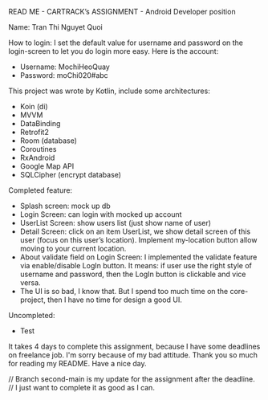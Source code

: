 READ ME - CARTRACK’s ASSIGNMENT - Android Developer position

Name: Tran Thi Nguyet Quoi

How to login: I set the default value for username and password on the login-screen to let you do login more easy. Here is the account:
- Username: MochiHeoQuay
- Password: moChi020#abc

This project was wrote by Kotlin, include some architectures:
- Koin (di)
- MVVM
- DataBinding
- Retrofit2
- Room (database)
- Coroutines
- RxAndroid
- Google Map API
- SQLCipher (encrypt database)

Completed feature:
- Splash screen: mock up db
- Login Screen: can login with mocked up account
- UserList Screen: show users list (just show name of user)
- Detail Screen: click on an item UserList, we show detail screen of this user (focus on this user’s location).
Implement my-location button allow moving to your current location.
- About validate field on Login Screen: I implemented the validate feature via enable/disable LogIn button.
It means: if user use the right style of username and password, then the LogIn button is clickable and vice versa.
- The UI is so bad, I know that. But I spend too much time on the core-project, then I have no time for design a good UI.

Uncompleted:
- Test

It takes 4 days to complete this assignment, because I have some deadlines on freelance job.
I'm sorry because of my bad attitude. Thank you so much for reading my README. Have a nice day.


// Branch second-main is my update for the assignment after the deadline.
// I just want to complete it as good as I can.